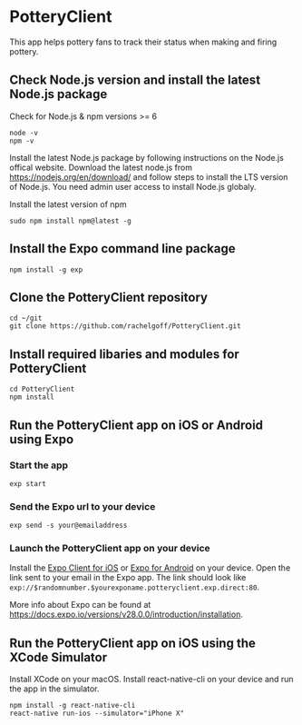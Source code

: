 # PotteryClient
This app helps pottery fans to track their status when making and firing pottery.

## Check Node.js version and install the latest Node.js package
Check for Node.js & npm versions >= 6
```
node -v
npm -v
```

Install the latest Node.js package by following instructions on the Node.js offical website. Download the latest node.js from https://nodejs.org/en/download/ and follow steps to install the LTS version of Node.js. You need admin user access to install Node.js globaly.

Install the latest version of npm
```
sudo npm install npm@latest -g
```

## Install the Expo command line package
```
npm install -g exp
```

## Clone the PotteryClient repository
```
cd ~/git
git clone https://github.com/rachelgoff/PotteryClient.git
```

## Install required libaries and modules for PotteryClient
```
cd PotteryClient
npm install
```

## Run the PotteryClient app on iOS or Android using Expo
### Start the app
```
exp start
```

### Send the Expo url to your device
```
exp send -s your@emailaddress
```

### Launch the PotteryClient app on your device
Install the [Expo Client for iOS](https://itunes.apple.com/us/app/expo-client/id982107779?mt=8) or [Expo for Android](https://play.google.com/store/apps/details?id=host.exp.exponent&hl=en_US) on your device. Open the link sent to your email in the Expo app. The link should look like ```exp://$randomnumber.$yourexponame.potteryclient.exp.direct:80```.

More info about Expo can be found at https://docs.expo.io/versions/v28.0.0/introduction/installation.

## Run the PotteryClient app on iOS using the XCode Simulator
Install XCode on your macOS. Install react-native-cli on your device and run the app in the simulator.
```
npm install -g react-native-cli
react-native run-ios --simulator="iPhone X"
```
